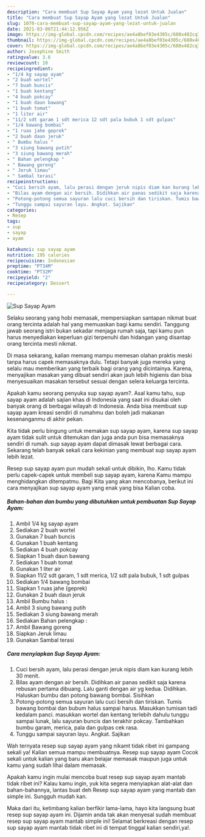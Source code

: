 ```yaml
---
description: "Cara membuat Sup Sayap Ayam yang lezat Untuk Jualan"
title: "Cara membuat Sup Sayap Ayam yang lezat Untuk Jualan"
slug: 1070-cara-membuat-sup-sayap-ayam-yang-lezat-untuk-jualan
date: 2021-03-06T21:44:12.956Z
image: https://img-global.cpcdn.com/recipes/ae4a8bef03e4305c/680x482cq70/sup-sayap-ayam-foto-resep-utama.jpg
thumbnail: https://img-global.cpcdn.com/recipes/ae4a8bef03e4305c/680x482cq70/sup-sayap-ayam-foto-resep-utama.jpg
cover: https://img-global.cpcdn.com/recipes/ae4a8bef03e4305c/680x482cq70/sup-sayap-ayam-foto-resep-utama.jpg
author: Josephine Smith
ratingvalue: 3.6
reviewcount: 10
recipeingredient:
- "1/4 kg sayap ayam"
- "2 buah wortel"
- "7 buah buncis"
- "1 buah kentang"
- "4 buah pokcay"
- "1 buah daun bawang"
- "1 buah tomat"
- "1 liter air"
- "11/2 sdt garam 1 sdt merica 12 sdt pala bubuk 1 sdt gulpas"
- "1/4 bawang bombai"
- "1 ruas jahe geprek"
- "2 buah daun jeruk"
- " Bumbu halus "
- "3 siung bawang putih"
- "3 siung bawang merah"
- " Bahan pelengkap "
- " Bawang goreng"
- " Jeruk limau"
- " Sambal terasi"
recipeinstructions:
- "Cuci bersih ayam, lalu perasi dengan jeruk nipis diam kan kurang lebih 30 menit."
- "Bilas ayam dengan air bersih. Didihkan air panas sedikit saja karena rebusan pertama dibuang. Lalu ganti dengan air yg kedua. Didihkan. Haluskan bumbu dan potong bawang bombai. Sisihkan"
- "Potong-potong semua sayuran lalu cuci bersih dan tiriskan. Tumis bawang bombai dan bubum halus sampai harus. Masukkan tumisan tadi kedalam panci. masukkan wortel dan kentang terlebih dahulu tunggu sampai lunak, lalu sayuran buncis dan terakhir pokcay. Tambahkan bumbu garam, merica, pala dan gulpas cek rasa."
- "Tunggu sampai sayuran layu. Angkat. Sajikan"
categories:
- Resep
tags:
- sup
- sayap
- ayam

katakunci: sup sayap ayam 
nutrition: 195 calories
recipecuisine: Indonesian
preptime: "PT34M"
cooktime: "PT32M"
recipeyield: "2"
recipecategory: Dessert

---
```



![Sup Sayap Ayam](https://img-global.cpcdn.com/recipes/ae4a8bef03e4305c/680x482cq70/sup-sayap-ayam-foto-resep-utama.jpg)

Selaku seorang yang hobi memasak, mempersiapkan santapan nikmat buat orang tercinta adalah hal yang memuaskan bagi kamu sendiri. Tanggung jawab seorang istri bukan sekadar menjaga rumah saja, tapi kamu pun harus menyediakan keperluan gizi terpenuhi dan hidangan yang disantap orang tercinta mesti nikmat.

Di masa  sekarang, kalian memang mampu memesan olahan praktis meski tanpa harus capek memasaknya dulu. Tetapi banyak juga mereka yang selalu mau memberikan yang terbaik bagi orang yang dicintainya. Karena, menyajikan masakan yang dibuat sendiri akan jauh lebih higienis dan bisa menyesuaikan masakan tersebut sesuai dengan selera keluarga tercinta. 



Apakah kamu seorang penyuka sup sayap ayam?. Asal kamu tahu, sup sayap ayam adalah sajian khas di Indonesia yang saat ini disukai oleh banyak orang di berbagai wilayah di Indonesia. Anda bisa membuat sup sayap ayam kreasi sendiri di rumahmu dan boleh jadi makanan kesenanganmu di akhir pekan.

Kita tidak perlu bingung untuk memakan sup sayap ayam, karena sup sayap ayam tidak sulit untuk ditemukan dan juga anda pun bisa memasaknya sendiri di rumah. sup sayap ayam dapat dimasak lewat berbagai cara. Sekarang telah banyak sekali cara kekinian yang membuat sup sayap ayam lebih lezat.

Resep sup sayap ayam pun mudah sekali untuk dibikin, lho. Kamu tidak perlu capek-capek untuk membeli sup sayap ayam, karena Kamu mampu menghidangkan ditempatmu. Bagi Kita yang akan mencobanya, berikut ini cara menyajikan sup sayap ayam yang enak yang bisa Kalian coba.

<!--inarticleads1-->

##### Bahan-bahan dan bumbu yang dibutuhkan untuk pembuatan Sup Sayap Ayam:

1. Ambil 1/4 kg sayap ayam
1. Sediakan 2 buah wortel
1. Gunakan 7 buah buncis
1. Gunakan 1 buah kentang
1. Sediakan 4 buah pokcay
1. Siapkan 1 buah daun bawang
1. Sediakan 1 buah tomat
1. Gunakan 1 liter air
1. Siapkan 11/2 sdt garam, 1 sdt merica, 1/2 sdt pala bubuk, 1 sdt gulpas
1. Sediakan 1/4 bawang bombai
1. Siapkan 1 ruas jahe (geprek)
1. Gunakan 2 buah daun jeruk
1. Ambil  Bumbu halus :
1. Ambil 3 siung bawang putih
1. Sediakan 3 siung bawang merah
1. Sediakan  Bahan pelengkap :
1. Ambil  Bawang goreng
1. Siapkan  Jeruk limau
1. Gunakan  Sambal terasi




<!--inarticleads2-->

##### Cara menyiapkan Sup Sayap Ayam:

1. Cuci bersih ayam, lalu perasi dengan jeruk nipis diam kan kurang lebih 30 menit.
1. Bilas ayam dengan air bersih. Didihkan air panas sedikit saja karena rebusan pertama dibuang. Lalu ganti dengan air yg kedua. Didihkan. Haluskan bumbu dan potong bawang bombai. Sisihkan
1. Potong-potong semua sayuran lalu cuci bersih dan tiriskan. Tumis bawang bombai dan bubum halus sampai harus. Masukkan tumisan tadi kedalam panci. masukkan wortel dan kentang terlebih dahulu tunggu sampai lunak, lalu sayuran buncis dan terakhir pokcay. Tambahkan bumbu garam, merica, pala dan gulpas cek rasa.
1. Tunggu sampai sayuran layu. Angkat. Sajikan




Wah ternyata resep sup sayap ayam yang nikamt tidak ribet ini gampang sekali ya! Kalian semua mampu membuatnya. Resep sup sayap ayam Cocok sekali untuk kalian yang baru akan belajar memasak maupun juga untuk kamu yang sudah lihai dalam memasak.

Apakah kamu ingin mulai mencoba buat resep sup sayap ayam mantab tidak ribet ini? Kalau kamu ingin, yuk kita segera menyiapkan alat-alat dan bahan-bahannya, lantas buat deh Resep sup sayap ayam yang mantab dan simple ini. Sungguh mudah kan. 

Maka dari itu, ketimbang kalian berfikir lama-lama, hayo kita langsung buat resep sup sayap ayam ini. Dijamin anda tak akan menyesal sudah membuat resep sup sayap ayam mantab simple ini! Selamat berkreasi dengan resep sup sayap ayam mantab tidak ribet ini di tempat tinggal kalian sendiri,ya!.

